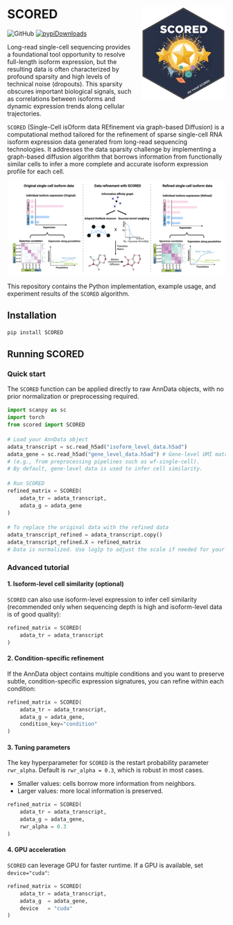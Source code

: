 # SCORED <img align="right" style="margin-left: 20px; margin-bottom: 10px;" src="./pictures/sticker_SCORED.png" width="195" height="215">

![GitHub](https://img.shields.io/github/license/CHPGenetics/SCORED) [![pypiDownloads](https://static.pepy.tech/badge/scored)](https://pepy.tech/project/scored)

Long-read single-cell sequencing provides a foundational tool opportunity to resolve full-length isoform expression, but the resulting data is often characterized by profound sparsity and high levels of technical noise (dropouts). This sparsity obscures important biological signals, such as correlations between isoforms and dynamic expression trends along cellular trajectories.

`SCORED` (Single-Cell isOform data REfinement via graph-based Diffusion) is a computational method tailored for the refinement of sparse single-cell RNA isoform expression data generated from long-read sequencing technologies. It addresses the data sparsity challenge by implementing a graph-based diffusion algorithm that borrows information from functionally similar cells to infer a more complete and accurate isoform expression profile for each cell. 

![Overview of the SCORED algorithm](./pictures/overview.png)

This repository contains the Python implementation, example usage, and experiment results of the `SCORED` algorithm.

## Installation

```bash
pip install SCORED
```

## Running SCORED

### Quick start

The `SCORED` function can be applied directly to raw AnnData objects, with no prior normalization or preprocessing required.

```python
import scanpy as sc
import torch
from scored import SCORED

# Load your AnnData object
adata_transcript = sc.read_h5ad("isoform_level_data.h5ad")
adata_gene = sc.read_h5ad("gene_level_data.h5ad") # Gene-level UMI matrix that accompanies isoform-level data 
# (e.g., from preprocessing pipelines such as wf-single-cell).
# By default, gene-level data is used to infer cell similarity.

# Run SCORED
refined_matrix = SCORED(
    adata_tr = adata_transcript,
    adata_g = adata_gene
)

# To replace the original data with the refined data
adata_transcript_refined = adata_transcript.copy()
adata_transcript_refined.X = refined_matrix
# Data is normalized. Use log1p to adjust the scale if needed for your analysis.
```

### Advanced tutorial

#### 1. Isoform-level cell similarity (optional)

`SCORED` can also use isoform-level expression to infer cell similarity (recommended only when sequencing depth is high and isoform-level data is of good quality):

```python
refined_matrix = SCORED(
    adata_tr = adata_transcript
)
```
#### 2. Condition-specific refinement

If the AnnData object contains multiple conditions and you want to preserve subtle, condition-specific expression signatures, you can refine within each condition:

```python
refined_matrix = SCORED(
    adata_tr = adata_transcript,
    adata_g = adata_gene,
    condition_key="condition"
)
```
#### 3. Tuning parameters

The key hyperparameter for `SCORED` is the restart probability parameter `rwr_alpha`. Default is `rwr_alpha = 0.3`,  which is robust in most cases. 
* Smaller values: cells borrow more information from neighbors.
* Larger values: more local information is preserved.

```python
refined_matrix = SCORED(
    adata_tr = adata_transcript,
    adata_g = adata_gene,
    rwr_alpha = 0.3
) 
```

#### 4. GPU acceleration

`SCORED` can leverage GPU for faster runtime. If a GPU is available, set `device="cuda"`:

```python
refined_matrix = SCORED(
    adata_tr = adata_transcript,
    adata_g  = adata_gene,
    device   = "cuda"
)
```




